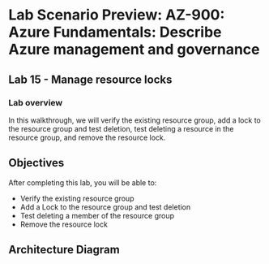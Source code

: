 # Lab Scenario Preview: AZ-900: Azure Fundamentals: Describe Azure management and governance

## Lab 15 - Manage resource locks

### Lab overview

In this walkthrough,  we will verify the existing resource group, add a lock to the resource group and test deletion, test deleting a resource in the resource group, and remove the resource lock.

## Objectives

After completing this lab, you will be able to:

- Verify the existing resource group
- Add a Lock to the resource group and test deletion
- Test deleting a member of the resource group
- Remove the resource lock

## Architecture Diagram
